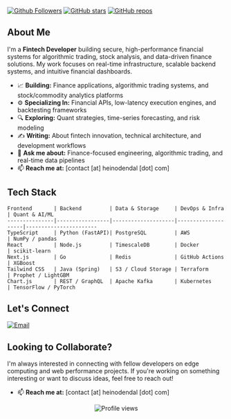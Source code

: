 [![Github Followers](https://img.shields.io/github/followers/heinodendal?label=Follow&style=social)](https://github.com/heinodendal)
[![GitHub stars](https://img.shields.io/github/stars/heinodendal?style=social)](https://github.com/heinodendal?tab=repositories)
[![GitHub repos](https://img.shields.io/badge/Repos-public-blue?style=flat)](https://github.com/heinodendal?tab=repositories)

## About Me

I'm a **Fintech Developer** building secure, high-performance financial systems for algorithmic trading, stock analysis, and data-driven finance solutions. My work focuses on real-time infrastructure, scalable backend systems, and intuitive financial dashboards.

- 📈 **Building:** Finance applications, algorithmic trading systems, and stock/commodity analytics platforms  
- ⚙️ **Specializing In:** Financial APIs, low-latency execution engines, and backtesting frameworks  
- 🔍 **Exploring:** Quant strategies, time-series forecasting, and risk modeling  
- ✍️ **Writing:** About fintech innovation, technical architecture, and development workflows  
- 💬 **Ask me about:** Finance-focused engineering, algorithmic trading, and real-time data pipelines  
- 📫 **Reach me at:** [contact [at] heinodendal [dot] com]

## Tech Stack

```
Frontend       | Backend         | Data & Storage     | DevOps & Infra     | Quant & AI/ML        
---------------|-----------------|--------------------|--------------------|-----------------------
TypeScript     | Python (FastAPI)| PostgreSQL         | AWS                | NumPy / pandas        
React          | Node.js         | TimescaleDB        | Docker             | scikit-learn          
Next.js        | Go              | Redis              | GitHub Actions     | XGBoost               
Tailwind CSS   | Java (Spring)   | S3 / Cloud Storage | Terraform          | Prophet / LightGBM    
Chart.js       | REST / GraphQL  | Apache Kafka       | Kubernetes         | TensorFlow / PyTorch  
```

## Let's Connect

<p>
  <a href="mailto:contact@heinodendal.com"><img src="https://img.shields.io/badge/Email-contact%40heinodendal.com-EA4335?style=flat-square&logo=gmail" alt="Email"></a>
</p>

## Looking to Collaborate?

I'm always interested in connecting with fellow developers on edge computing and web performance projects. If you're working on something interesting or want to discuss ideas, feel free to reach out!

- 📫 **Reach me at:** [contact [at] heinodendal [dot] com]

<p align="center">
  <img src="https://komarev.com/ghpvc/?username=heinodendal&label=Profile%20views&color=0e75b6&style=flat" alt="Profile views" />
</p>
